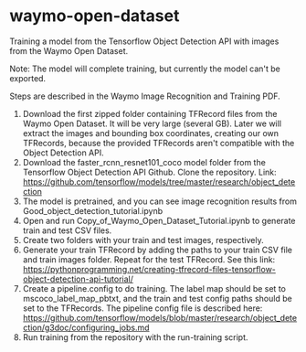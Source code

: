 # waymo-open-dataset
Training a model from the Tensorflow Object Detection API with images from the Waymo Open Dataset.

Note: The model will complete training, but currently the model can't be exported.

Steps are described in the Waymo Image Recognition and Training PDF.
1. Download the first zipped folder containing TFRecord files from the Waymo Open Dataset. It will be very large (several GB). Later we will extract the images and bounding box coordinates, creating our own TFRecords, because the provided TFRecords aren't compatible with the Object Detection API. 
2. Download the faster_rcnn_resnet101_coco model folder from the Tensorflow Object Detection API Github. Clone the repository.
Link: https://github.com/tensorflow/models/tree/master/research/object_detection
3. The model is pretrained, and you can see image recognition results from Good_object_detection_tutorial.ipynb
4. Open and run Copy_of_Waymo_Open_Dataset_Tutorial.ipynb to generate train and test CSV files.
5. Create two folders with your train and test images, respectively.
6. Generate your train TFRecord by adding the paths to your train CSV file and train images folder. Repeat for the test TFRecord.
See this link: https://pythonprogramming.net/creating-tfrecord-files-tensorflow-object-detection-api-tutorial/
7. Create a pipeline.config to do training. The label map should be set to mscoco_label_map_pbtxt, and the train and test config paths 
should be set to the TFRecords.
The pipeline config file is described here: https://github.com/tensorflow/models/blob/master/research/object_detection/g3doc/configuring_jobs.md
8. Run training from the repository with the run-training script.
